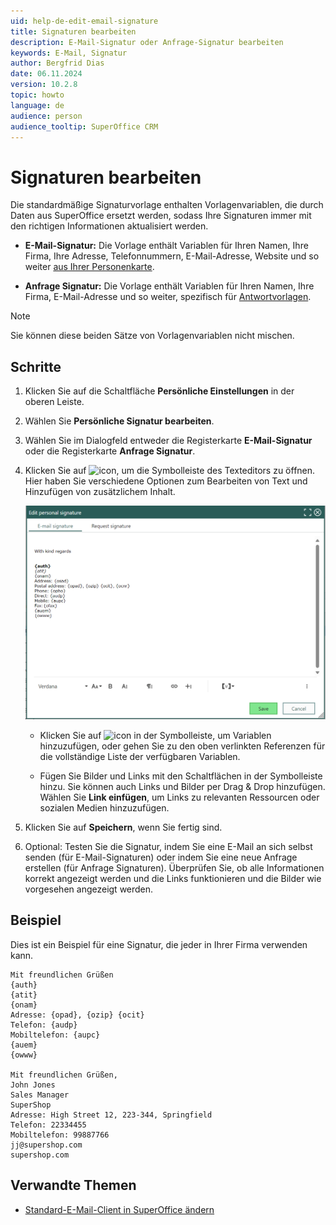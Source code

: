 ```yaml
---
uid: help-de-edit-email-signature
title: Signaturen bearbeiten
description: E-Mail-Signatur oder Anfrage-Signatur bearbeiten
keywords: E-Mail, Signatur
author: Bergfrid Dias
date: 06.11.2024
version: 10.2.8
topic: howto
language: de
audience: person
audience_tooltip: SuperOffice CRM
---
```


# Signaturen bearbeiten

Die standardmäßige Signaturvorlage enthalten Vorlagenvariablen, die durch Daten aus SuperOffice ersetzt werden, sodass Ihre Signaturen immer mit den richtigen Informationen aktualisiert werden.

* **E-Mail-Signatur:** Die Vorlage enthält Variablen für Ihren Namen, Ihre Firma, Ihre Adresse, Telefonnummern, E-Mail-Adresse, Website und so weiter [aus Ihrer Personenkarte][3].

* **Anfrage Signatur:** Die Vorlage enthält Variablen für Ihren Namen, Ihre Firma, E-Mail-Adresse und so weiter, spezifisch für [Antwortvorlagen][2].

> [!NOTE]
> Sie können diese beiden Sätze von Vorlagenvariablen nicht mischen.

## Schritte

1. Klicken Sie auf die Schaltfläche **Persönliche Einstellungen** in der oberen Leiste.

2. Wählen Sie **Persönliche Signatur bearbeiten**.

3. Wählen Sie im Dialogfeld entweder die Registerkarte **E-Mail-Signatur** oder die Registerkarte **Anfrage Signatur**.

4. Klicken Sie auf ![icon][img2], um die Symbolleiste des Texteditors zu öffnen. Hier haben Sie verschiedene Optionen zum Bearbeiten von Text und Hinzufügen von zusätzlichem Inhalt.

    ![Persönliche Signatur bearbeiten -screenshot][img1]

    * Klicken Sie auf ![icon][img3] in der Symbolleiste, um Variablen hinzuzufügen, oder gehen Sie zu den oben verlinkten Referenzen für die vollständige Liste der verfügbaren Variablen.

    * Fügen Sie Bilder und Links mit den Schaltflächen in der Symbolleiste hinzu. Sie können auch Links und Bilder per Drag & Drop hinzufügen. Wählen Sie **Link einfügen**, um Links zu relevanten Ressourcen oder sozialen Medien hinzuzufügen.

5. Klicken Sie auf **Speichern**, wenn Sie fertig sind.

6. Optional: Testen Sie die Signatur, indem Sie eine E-Mail an sich selbst senden (für E-Mail-Signaturen) oder indem Sie eine neue Anfrage erstellen (für Anfrage Signaturen). Überprüfen Sie, ob alle Informationen korrekt angezeigt werden und die Links funktionieren und die Bilder wie vorgesehen angezeigt werden.

## Beispiel

Dies ist ein Beispiel für eine Signatur, die jeder in Ihrer Firma verwenden kann.

```text
Mit freundlichen Grüßen
{auth}
{atit}
{onam}
Adresse: {opad}, {ozip} {ocit}
Telefon: {audp}
Mobiltelefon: {aupc}
{auem}
{owww}

Mit freundlichen Grüßen,
John Jones
Sales Manager
SuperShop
Adresse: High Street 12, 223-344, Springfield
Telefon: 22334455
Mobiltelefon: 99887766
jj@supershop.com
supershop.com
```

## Verwandte Themen

* [Standard-E-Mail-Client in SuperOffice ändern][1]

<!-- Referenced links -->
[1]: ../../email/learn/change-default-mail-client.md
[2]: ../../request/reply-templates/learn/template-variables.md
[3]: ../../../en/document/templates/variables/for-selected-contact.md

<!-- Referenced images -->
[img2]: ../../../../common/icons/editor-toolbar-icon.png
[img3]: ../../../media/icons/sign-editor-variables.png
[img1]: ../../../media/loc/en/learn/getstarted-preferences-email-signature.png
